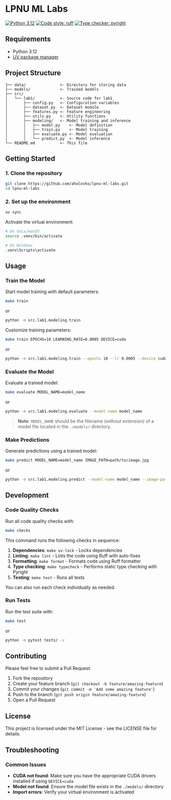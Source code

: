 # LPNU ML Labs

[![Python 3.12](https://img.shields.io/badge/python-3.12-blue.svg)](https://www.python.org/downloads/release/python-3120/)
[![Code style: ruff](https://img.shields.io/badge/code%20style-ruff-000000.svg)](https://github.com/astral-sh/ruff)
[![Type checker: pyright](https://img.shields.io/badge/type%20checker-pyright-3775A9.svg)](https://github.com/microsoft/pyright)

## Requirements

- Python 3.12
- [UV package manager](https://docs.astral.sh/uv/getting-started/installation/)

## Project Structure

```
├── data/               <- Directory for storing data
├── models/             <- Trained models
├── src/
│   └── lab1/           <- Source code for lab1
│       ├── config.py   <- Configuration variables
│       ├── dataset.py  <- Dataset module
│       ├── features.py <- Feature engineering 
│       ├── utils.py    <- Utility functions
│       ├── modeling/   <- Model training and inference
│       │   ├── model.py    <- Model definition
│       │   ├── train.py    <- Model training
│       │   ├── evaluate.py <- Model evaluation
│       │   └── predict.py  <- Model inference
└── README.md           <- This file
```

## Getting Started

### 1. Clone the repository

```bash
git clone https://github.com/aholovko/lpnu-ml-labs.git
cd lpnu-ml-labs
```

### 2. Set up the environment

```bash
uv sync
```

Activate the virtual environment:
```bash
# On Unix/macOS
source .venv/bin/activate

# On Windows
.venv\Scripts\activate
```

## Usage

### Train the Model

Start model training with default parameters:

```bash
make train
```
or
```bash
python -m src.lab1.modeling.train
```

Customize training parameters:

```bash
make train EPOCHS=10 LEARNING_RATE=0.0005 DEVICE=cuda
```
or
```bash
python -m src.lab1.modeling.train --epochs 10 --lr 0.0005 --device cuda
```

### Evaluate the Model

Evaluate a trained model:

```bash
make evaluate MODEL_NAME=model_name
```
or
```bash
python -m src.lab1.modeling.evaluate --model-name model_name
```

> **Note**: `MODEL_NAME` should be the filename (without extension) of a model file located in the `./models/` directory.

### Make Predictions

Generate predictions using a trained model:

```bash
make predict MODEL_NAME=model_name IMAGE_PATH=path/to/image.jpg
```
or
```bash
python -m src.lab1.modeling.predict --model-name model_name --image-path path/to/image.jpg
```

## Development

### Code Quality Checks

Run all code quality checks with:

```bash
make checks
```

This command runs the following checks in sequence:

1. **Dependencies**: `make uv-lock` - Locks dependencies
2. **Linting**: `make lint` - Lints the code using Ruff with auto-fixes 
3. **Formatting**: `make format` - Formats code using Ruff formatter
4. **Type checking**: `make typecheck` - Performs static type checking with Pyright
5. **Testing**: `make test` - Runs all tests

You can also run each check individually as needed.

### Run Tests

Run the test suite with:

```bash
make test
```
or
```bash
python -m pytest tests/ -v
```

## Contributing

Please feel free to submit a Pull Request.

1. Fork the repository
2. Create your feature branch (`git checkout -b feature/amazing-feature`)
3. Commit your changes (`git commit -m 'Add some amazing feature'`)
4. Push to the branch (`git push origin feature/amazing-feature`)
5. Open a Pull Request

## License

This project is licensed under the MIT License - see the LICENSE file for details.

## Troubleshooting

### Common Issues

- **CUDA not found**: Make sure you have the appropriate CUDA drivers installed if using `DEVICE=cuda`
- **Model not found**: Ensure the model file exists in the `./models/` directory
- **Import errors**: Verify your virtual environment is activated
